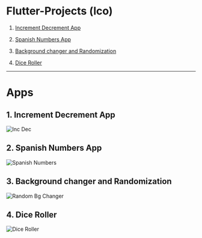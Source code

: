 # Flutter-Projects (lco)

1. [Increment Decrement App](https://github.com/Rahullkumr/Flutter-Prozects/tree/main/1Incremnt_decremnt)

2. [Spanish Numbers App](https://github.com/Rahullkumr/Flutter-Prozects/tree/main/2Spanish_Nos)

3. [Background changer and Randomization](https://github.com/Rahullkumr/Flutter-Prozects/tree/main/3Bg_Changer)

4. [Dice Roller](https://github.com/Rahullkumr/Flutter-Prozects/tree/main/4Dice_Roller)

----
# Apps

## 1. Increment Decrement App
![Inc Dec](https://github.com/Rahullkumr/Flutter_Projects/blob/main/1Incremnt_decremnt/6.gif)
<br>

## 2. Spanish Numbers App
![Spanish Numbers](https://github.com/Rahullkumr/Flutter_Projects/blob/main/2Spanish_Nos/spanishno.gif)
<br>

## 3. Background changer and Randomization
![Random Bg Changer](https://github.com/Rahullkumr/Flutter_Projects/blob/main/3Bg_Changer/bgc.gif)
<br>

## 4. Dice Roller
![Dice Roller](https://github.com/Rahullkumr/Flutter_Projects/blob/main/4Dice_Roller/dice.gif)
<br>
